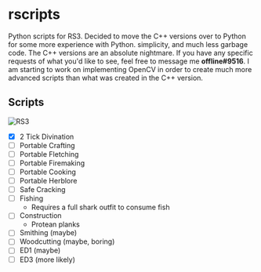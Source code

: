 # rscripts
Python scripts for RS3. Decided to move the C++ versions over to Python for some more experience with Python. simplicity, and much less garbage code. The C++ versions are an absolute nightmare. If you have any specific requests of what you'd like to see, feel free to message me **offline#9516**. I am starting to work on implementing OpenCV in order to create much more advanced scripts than what was created in the C++ version.

## Scripts

![RS3](https://i.imgur.com/C5I8bHw_d.webp?maxwidth=760&fidelity=grand)
- [X] 2 Tick Divination
- [ ] Portable Crafting
- [ ] Portable Fletching
- [ ] Portable Firemaking
- [ ] Portable Cooking
- [ ] Portable Herblore
- [ ] Safe Cracking
- [ ] Fishing
  - Requires a full shark outfit to consume fish
- [ ] Construction
  - Protean planks
- [ ] Smithing (maybe)
- [ ] Woodcutting (maybe, boring)
- [ ] ED1 (maybe)
- [ ] ED3 (more likely)
